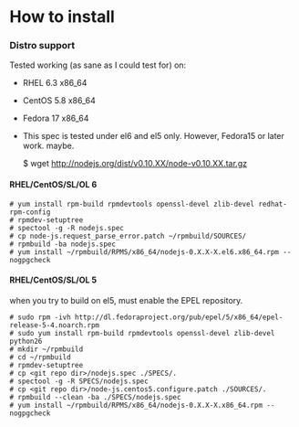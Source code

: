# How to install

### Distro support

Tested working (as sane as I could test for) on:

* RHEL 6.3 x86_64
* CentOS 5.8 x86_64
* Fedora 17 x86_64
*  This spec is tested under el6 and el5 only.
However, Fedora15 or later work. maybe.

    $ wget http://nodejs.org/dist/v0.10.XX/node-v0.10.XX.tar.gz

#### RHEL/CentOS/SL/OL 6

    # yum install rpm-build rpmdevtools openssl-devel zlib-devel redhat-rpm-config
    # rpmdev-setuptree
    # spectool -g -R nodejs.spec
    # cp node-js.request_parse_error.patch ~/rpmbuild/SOURCES/
    # rpmbuild -ba nodejs.spec
    # yum install ~/rpmbuild/RPMS/x86_64/nodejs-0.X.X-X.el6.x86_64.rpm --nogpgcheck

#### RHEL/CentOS/SL/OL 5

when you try to build on el5, must enable the EPEL repository.

    # sudo rpm -ivh http://dl.fedoraproject.org/pub/epel/5/x86_64/epel-release-5-4.noarch.rpm
    # sudo yum install rpm-build rpmdevtools openssl-devel zlib-devel python26
    # mkdir ~/rpmbuild
    # cd ~/rpmbuild
    # rpmdev-setuptree
    # cp <git repo dir>/nodejs.spec ./SPECS/.
    # spectool -g -R SPECS/nodejs.spec
    # cp <git repo dir>/node-js.centos5.configure.patch ./SOURCES/.
    # rpmbuild --clean -ba ./SPECS/nodejs.spec
    # yum install ~/rpmbuild/RPMS/x86_64/nodejs-0.X.X-X.x86_64.rpm --nogpgcheck
